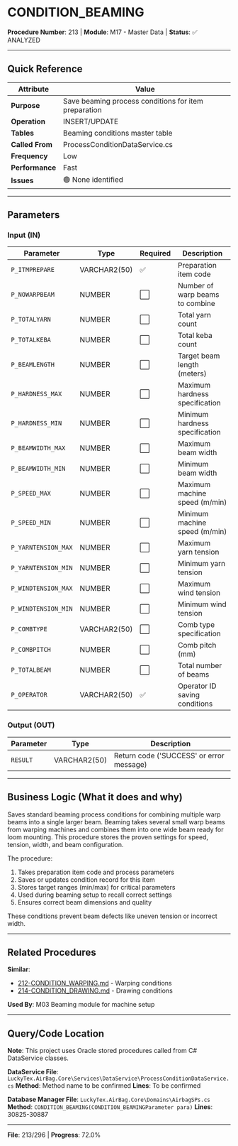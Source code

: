 # CONDITION_BEAMING

**Procedure Number**: 213 | **Module**: M17 - Master Data | **Status**: ✅ ANALYZED

---

## Quick Reference

| Attribute | Value |
|-----------|-------|
| **Purpose** | Save beaming process conditions for item preparation |
| **Operation** | INSERT/UPDATE |
| **Tables** | Beaming conditions master table |
| **Called From** | ProcessConditionDataService.cs |
| **Frequency** | Low |
| **Performance** | Fast |
| **Issues** | 🟢 None identified |

---

## Parameters

### Input (IN)

| Parameter | Type | Required | Description |
|-----------|------|----------|-------------|
| `P_ITMPREPARE` | VARCHAR2(50) | ✅ | Preparation item code |
| `P_NOWARPBEAM` | NUMBER | ⬜ | Number of warp beams to combine |
| `P_TOTALYARN` | NUMBER | ⬜ | Total yarn count |
| `P_TOTALKEBA` | NUMBER | ⬜ | Total keba count |
| `P_BEAMLENGTH` | NUMBER | ⬜ | Target beam length (meters) |
| `P_HARDNESS_MAX` | NUMBER | ⬜ | Maximum hardness specification |
| `P_HARDNESS_MIN` | NUMBER | ⬜ | Minimum hardness specification |
| `P_BEAMWIDTH_MAX` | NUMBER | ⬜ | Maximum beam width |
| `P_BEAMWIDTH_MIN` | NUMBER | ⬜ | Minimum beam width |
| `P_SPEED_MAX` | NUMBER | ⬜ | Maximum machine speed (m/min) |
| `P_SPEED_MIN` | NUMBER | ⬜ | Minimum machine speed (m/min) |
| `P_YARNTENSION_MAX` | NUMBER | ⬜ | Maximum yarn tension |
| `P_YARNTENSION_MIN` | NUMBER | ⬜ | Minimum yarn tension |
| `P_WINDTENSION_MAX` | NUMBER | ⬜ | Maximum wind tension |
| `P_WINDTENSION_MIN` | NUMBER | ⬜ | Minimum wind tension |
| `P_COMBTYPE` | VARCHAR2(50) | ⬜ | Comb type specification |
| `P_COMBPITCH` | NUMBER | ⬜ | Comb pitch (mm) |
| `P_TOTALBEAM` | NUMBER | ⬜ | Total number of beams |
| `P_OPERATOR` | VARCHAR2(50) | ✅ | Operator ID saving conditions |

### Output (OUT)

| Parameter | Type | Description |
|-----------|------|-------------|
| `RESULT` | VARCHAR2(50) | Return code ('SUCCESS' or error message) |

---

## Business Logic (What it does and why)

Saves standard beaming process conditions for combining multiple warp beams into a single larger beam. Beaming takes several small warp beams from warping machines and combines them into one wide beam ready for loom mounting. This procedure stores the proven settings for speed, tension, width, and beam configuration.

The procedure:
1. Takes preparation item code and process parameters
2. Saves or updates condition record for this item
3. Stores target ranges (min/max) for critical parameters
4. Used during beaming setup to recall correct settings
5. Ensures correct beam dimensions and quality

These conditions prevent beam defects like uneven tension or incorrect width.

---

## Related Procedures

**Similar**:
- [212-CONDITION_WARPING.md](./212-CONDITION_WARPING.md) - Warping conditions
- [214-CONDITION_DRAWING.md](./214-CONDITION_DRAWING.md) - Drawing conditions

**Used By**: M03 Beaming module for machine setup

---

## Query/Code Location

**Note**: This project uses Oracle stored procedures called from C# DataService classes.

**DataService File**: `LuckyTex.AirBag.Core\Services\DataService\ProcessConditionDataService.cs`
**Method**: Method name to be confirmed
**Lines**: To be confirmed

**Database Manager File**: `LuckyTex.AirBag.Core\Domains\AirbagSPs.cs`
**Method**: `CONDITION_BEAMING(CONDITION_BEAMINGParameter para)`
**Lines**: 30825-30887

---

**File**: 213/296 | **Progress**: 72.0%

